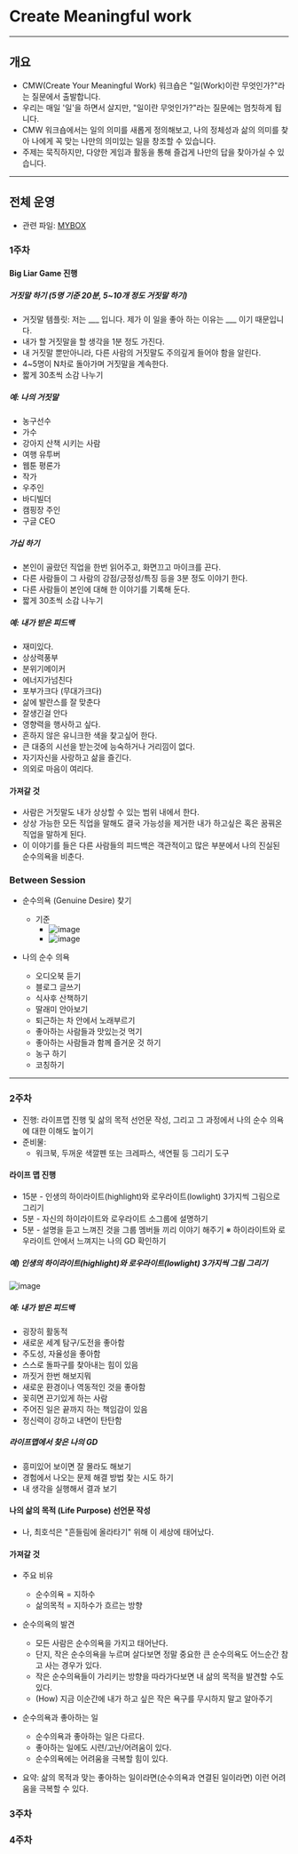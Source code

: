 # Create Meaningful work

----

## 개요
* CMW(Create Your Meaningful Work) 워크숍은 "일(Work)이란 무엇인가?"라는 질문에서 출발합니다.
* 우리는 매일 '일'을 하면서 살지만, "일이란 무엇인가?"라는 질문에는 멈칫하게 됩니다. 
* CMW 워크숍에서는 일의 의미를 새롭게 정의해보고, 나의 정체성과 삶의 의미를  찾아 나에게 꼭 맞는 나만의 의미있는 일을 창조할 수 있습니다.
* 주제는 묵직하지만, 다양한 게임과 활동을 통해 즐겁게 나만의 답을 찾아가실 수 있습니다.

----

## 전체 운영
* 관련 파일: [MYBOX](http://naver.me/54LiwxiD)

### 1주차
#### Big Liar Game 진행
##### 거짓말 하기 (5명 기준 20분, 5~10개 정도 거짓말 하기)
* 거짓말 템플릿: 저는 ___ 입니다. 제가 이 일을 좋아 하는 이유는 ___ 이기 때문입니다.
* 내가 할 거짓말을 할 생각을 1분 정도 가진다.
* 내 거짓말 뿐만아니라, 다른 사람의 거짓말도 주의깊게 들어야 함을 알린다.
* 4~5명이 N차로 돌아가며 거짓말을 계속한다. 
* 짧게 30초씩 소감 나누기

##### 예: 나의 거짓말
* 농구선수
* 가수
* 강아지 산책 시키는 사람
* 여행 유투버
* 웹툰 평론가
* 작가
* 우주인
* 바디빌더
* 캠핑장 주인
* 구글 CEO

##### 가십 하기
* 본인이 골랐던 직업을 한번 읽어주고, 화면끄고 마이크를 끈다.
* 다른 사람들이 그 사람의 강점/긍정성/특징 등을 3분 정도 이야기 한다.
* 다른 사람들이 본인에 대해 한 이야기를 기록해 둔다.
* 짧게 30초씩 소감 나누기

##### 예: 내가 받은 피드백
* 재미있다.
* 상상력풍부
* 분위기메이커
* 에너지가넘친다
* 포부가크다 (무대가크다)
* 삶에 발란스를 잘 맞춘다
* 잘생긴걸 안다
* 영향력을 행사하고 싶다.
* 흔하지 않은 유니크한 색을 찾고싶어 한다.
* 큰 대중의 시선을 받는것에 능숙하거나 거리낌이 없다.
* 자기자신을 사랑하고 삶을 즐긴다.
* 의외로 마음이 여리다.

#### 가져갈 것
* 사람은 거짓말도 내가 상상할 수 있는 범위 내에서 한다.
* 상상 가능한 모든 직업을 말해도 결국 가능성을 제거한 내가 하고싶은 혹은 꿈꿔온 직업을 말하게 된다.
* 이 이야기를 들은 다른 사람들의 피드백은 객관적이고 많은 부분에서 나의 진실된 순수의욕을 비춘다.


### Between Session
* 순수의욕 (Genuine Desire) 찾기
  * 기준
    * ![image](https://github.com/user-attachments/assets/a2eb800e-5636-43f6-8f1b-645180ef6f96)
    * ![image](https://github.com/user-attachments/assets/477bc0be-4d8f-426f-8ffc-ac5fde0dfd75)

* 나의 순수 의욕
  * 오디오북 듣기
  * 블로그 글쓰기
  * 식사후 산책하기
  * 딸래미 안아보기
  * 퇴근하는 차 안에서 노래부르기
  * 좋아하는 사람들과 맛있는것 먹기
  * 좋아하는 사람들과 함께 즐거운 것 하기
  * 농구 하기
  * 코칭하기
 
----
  
### 2주차
* 진행: 라이프맵 진행 및 삶의 목적 선언문 작성, 그리고 그 과정에서 나의 순수 의욕에 대한 이해도 높이기  
* 준비물:
  * 워크북, 두꺼운 색깔펜 또는 크레파스, 색연필 등 그리기 도구
 
#### 라이프 맵 진행
* 15분 - 인생의 하이라이트(highlight)와 로우라이트(lowlight) 3가지씩 그림으로 그리기
* 5분 - 자신의 하이라이트와 로우라이트 소그룹에 설명하기
* 5분 - 설명을 듣고 느껴진 것을 그룹 멤버들 끼리 이야기 해주기 
    ※ 하이라이트와 로우라이트 안에서 느껴지는 나의 GD 확인하기

##### 예) 인생의 하이라이트(highlight)와 로우라이트(lowlight) 3가지씩 그림 그리기 
![image](https://github.com/user-attachments/assets/cab1c5e5-1f33-49a3-9fb8-45f5a3f4ec92)

##### 예: 내가 받은 피드백
* 굉장히 활동적
* 새로운 세계 탐구/도전을 좋아함
* 주도성, 자율성을 좋아함
* 스스로 돌파구를 찾아내는 힘이 있음
* 까짓거 한번 해보지뭐
* 새로운 환경이나 역동적인 것을 좋아함
* 꽂히면 끈기있게 하는 사람
* 주어진 일은 끝까지 하는 책임감이 있음
* 정신력이 강하고 내면이 탄탄함

##### 라이프맵에서 찾은 나의 GD
* 흥미있어 보이면 잘 몰라도 해보기
* 경험에서 나오는 문제 해결 방법 찾는 시도 하기
* 내 생각을 실행해서 결과 보기

#### 나의 삶의 목적 (Life Purpose) 선언문 작성
* 나, 최호석은 "흔들림에 올라타기" 위해 이 세상에 태어났다.

#### 가져갈 것
* 주요 비유
  * 순수의욕 = 지하수
  * 삶의목적 = 지하수가 흐르는 방향

* 순수의욕의 발견 
  * 모든 사람은 순수의욕을 가지고 태어난다. 
  * 단지, 작은 순수의욕을 누르며 살다보면 정말 중요한 큰 순수의욕도 어느순간 참고 사는 경우가 있다.
  * 작은 순수의욕들이 가리키는 방향을 따라가다보면 내 삶의 목적을 발견할 수도 있다.
  * (How) 지금 이순간에 내가 하고 싶은 작은 욕구를 무시하지 말고 알아주기

* 순수의욕과 좋아하는 일
  * 순수의욕과 좋아하는 일은 다르다. 
  * 좋아하는 일에도 시련/고난/어려움이 있다. 
  * 순수의욕에는 어려움을 극복할 힘이 있다.

* 요약: 삶의 목적과 맞는 좋아하는 일이라면(순수의욕과 연결된 일이라면) 이런 어려움을 극복할 수 있다. 

### 3주차
### 4주차

